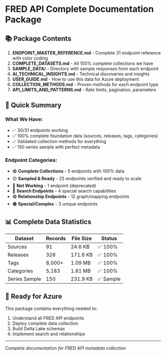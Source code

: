 # FRED API Complete Documentation Package

## 📚 Package Contents

1. **ENDPOINT_MASTER_REFERENCE.md** - Complete 31 endpoint reference with color coding
2. **COMPLETE_DATASETS.md** - All 100% complete collections we have
3. **SAMPLE_DATA/** - Directory with sample responses from each endpoint
4. **AI_TECHNICAL_INSIGHTS.md** - Technical discoveries and insights
5. **USER_GUIDE.md** - How to use this data for Azure deployment
6. **COLLECTION_METHODS.md** - Proven methods for each endpoint type
7. **API_LIMITS_AND_PATTERNS.md** - Rate limits, pagination, parameters

## 🎯 Quick Summary

### What We Have:
- ✅ 30/31 endpoints working
- ✅ 100% complete foundation data (sources, releases, tags, categories)
- ✅ Validated collection methods for everything
- ✅ 150 series sample with perfect metadata

### Endpoint Categories:
- 🟢 **Complete Collections** - 5 endpoints with 100% data
- 🟡 **Sampled & Ready** - 25 endpoints verified and ready to scale
- 🔴 **Not Working** - 1 endpoint (deprecated)
- 🔵 **Search Endpoints** - 4 special search capabilities
- 🟣 **Relationship Endpoints** - 12 graph/mapping endpoints
- 🟠 **Special/Complex** - 3 unique endpoints

## 📊 Complete Data Statistics

| Dataset | Records | File Size | Status |
|---------|---------|-----------|--------|
| Sources | 91 | 24.6 KB | ✅ 100% |
| Releases | 326 | 171.6 KB | ✅ 100% |
| Tags | 8,000+ | 1.09 MB | ✅ 100% |
| Categories | 5,183 | 1.81 MB | ✅ 100% |
| Series Sample | 150 | 231.9 KB | ✅ Sample |

## 🚀 Ready for Azure

This package contains everything needed to:
1. Understand all FRED API endpoints
2. Deploy complete data collection
3. Build Delta Lake schemas
4. Implement search and relationships

---
*Complete documentation for FRED API metadata collection*